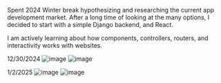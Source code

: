 Spent 2024 Winter break hypothesizing and researching the current app development market.
After a long time of looking at the many options, I decided to start with a simple Django backend, and React.

I am actively learning about how components, controllers, routers, and interactivity works with websites.

12/30/2024
![image](https://github.com/user-attachments/assets/35b8a5e7-eeb7-4149-86e2-8be0be9ec45e)
![image](https://github.com/user-attachments/assets/05af24f1-da5a-4d66-8e49-d59fee17f7c7)

1/2/2025
![image](https://github.com/user-attachments/assets/66d62035-5984-4cb1-8365-6bc17db7dee4)
![image](https://github.com/user-attachments/assets/51cb60a9-0c73-4ea3-8bcc-cf57203eae04)



